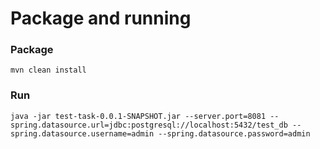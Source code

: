 # Package and running

### Package

`mvn clean install` 

### Run

`java -jar test-task-0.0.1-SNAPSHOT.jar --server.port=8081 --spring.datasource.url=jdbc:postgresql://localhost:5432/test_db --spring.datasource.username=admin --spring.datasource.password=admin`


